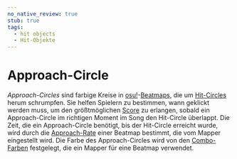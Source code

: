 ```yaml
---
no_native_review: true
stub: true
tags:
  - hit objects
  - Hit-Objekte
---
```


# Approach-Circle

*Approach-Circles* sind farbige Kreise in [osu!](/wiki/Game_mode/osu!)-[Beatmaps](/wiki/Beatmap), die um [Hit-Circles](/wiki/Hit_object/Hit_circle) herum schrumpfen. Sie helfen Spielern zu bestimmen, wann geklickt werden muss, um den größtmöglichen [Score](/wiki/Gameplay/Score) zu erlangen, sobald ein Approach-Circle im richtigen Moment im Song den Hit-Circle überlappt. Die Zeit, die ein Approach-Circle benötigt, bis der Hit-Circle erreicht wurde, wird durch die [Approach-Rate](/wiki/Beatmapping/Approach_rate) einer Beatmap bestimmt, die vom Mapper eingestellt wird. Die Farbe des Approach-Circles wird von den [Combo-Farben](/wiki/Beatmapping/Combo_colour) festgelegt, die ein Mapper für eine Beatmap verwendet.
